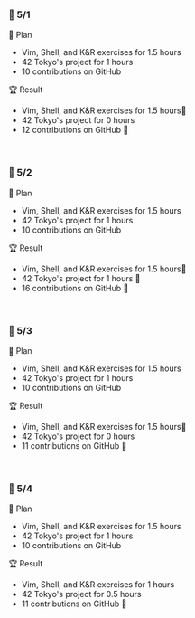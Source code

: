 <br><h3>:pushpin: 5/1　</h3>
:dart: Plan
- Vim, Shell, and K&R exercises for 1.5 hours
- 42 Tokyo's project for 1 hours 
- 10 contributions on GitHub

:trophy: Result
- Vim, Shell, and K&R exercises for 1.5 hours:100:
- 42 Tokyo's project for 0 hours 
- 12 contributions on GitHub :100:

<br><h3>:pushpin: 5/2　</h3>
:dart: Plan
- Vim, Shell, and K&R exercises for 1.5 hours
- 42 Tokyo's project for 1 hours 
- 10 contributions on GitHub

:trophy: Result
- Vim, Shell, and K&R exercises for 1.5 hours:100:
- 42 Tokyo's project for 1 hours :100:
- 16 contributions on GitHub :100:

<br><h3>:pushpin: 5/3　</h3>
:dart: Plan
- Vim, Shell, and K&R exercises for 1.5 hours
- 42 Tokyo's project for 1 hours 
- 10 contributions on GitHub

:trophy: Result
- Vim, Shell, and K&R exercises for 1.5 hours:100:
- 42 Tokyo's project for 0 hours 
- 11 contributions on GitHub :100:

<br><h3>:pushpin: 5/4　</h3>
:dart: Plan
- Vim, Shell, and K&R exercises for 1.5 hours
- 42 Tokyo's project for 1 hours 
- 10 contributions on GitHub

:trophy: Result
- Vim, Shell, and K&R exercises for 1 hours
- 42 Tokyo's project for 0.5 hours 
- 11 contributions on GitHub :100:
